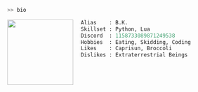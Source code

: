 ```py
>> bio
```

<img align="left" src="https://i.pinimg.com/564x/30/7f/aa/307faa9f45caf0865e53079a87d6a3a7.jpg" width="150"/>

```py
  Alias    : B.K.
  Skillset : Python, Lua
  Discord  : 1158733089871249538
  Hobbies  : Eating, Skidding, Coding
  Likes    : Caprisun, Broccoli
  Dislikes : Extraterrestrial Beings
```
